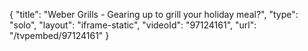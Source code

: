 {
    "title": "Weber Grills - Gearing up to grill your holiday meal?",
    "type": "solo",
    "layout": "iframe-static",
    "videoId": "97124161",
    "url": "\/tvpembed\/97124161"
}